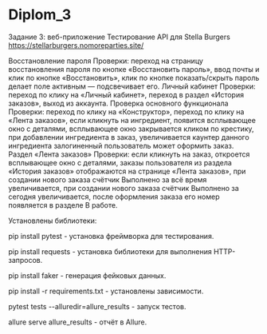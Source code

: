 # Diplom_3
Задание 3: веб-приложение 
Тестирование API для Stella Burgers https://stellarburgers.nomoreparties.site/

Восстановление пароля
Проверки:
переход на страницу восстановления пароля по кнопке «Восстановить пароль»,
ввод почты и клик по кнопке «Восстановить»,
клик по кнопке показать/скрыть пароль делает поле активным — подсвечивает его.
Личный кабинет 
Проверки:
переход по клику на «Личный кабинет»,
переход в раздел «История заказов»,
выход из аккаунта.
Проверка основного функционала
Проверки:
переход по клику на «Конструктор»,
переход по клику на «Лента заказов»,
если кликнуть на ингредиент, появится всплывающее окно с деталями,
всплывающее окно закрывается кликом по крестику,
при добавлении ингредиента в заказ, увеличивается каунтер данного ингредиента
залогиненный пользователь может оформить заказ.
Раздел «Лента заказов»
Проверки:
если кликнуть на заказ, откроется всплывающее окно с деталями,
заказы пользователя из раздела «История заказов» отображаются на странице «Лента заказов»,
при создании нового заказа счётчик Выполнено за всё время увеличивается,
при создании нового заказа счётчик Выполнено за сегодня увеличивается,
после оформления заказа его номер появляется в разделе В работе.


Установлены библиотеки:

pip install pytest - установка фреймворка для тестирования.

pip install requests - установка библиотеки для выполнения HTTP-запросов.

pip install faker - генерация фейковых данных.


pip install -r requirements.txt - установлены зависимости.

pytest tests --alluredir=allure_results - запуск тестов.

allure serve allure_results - отчёт в Allure.




